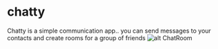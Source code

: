 # chatty
Chatty is a simple communication app.. you can send messages to your contacts and create rooms for a group of friends
![alt ChatRoom]([https://www.dropbox.com/home?preview=room-chat.PNG])
